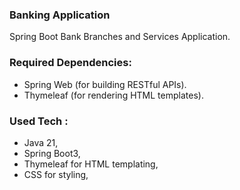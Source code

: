 ### Banking Application
Spring Boot Bank Branches and Services Application.

### Required Dependencies:
- Spring Web (for building RESTful APIs).
- Thymeleaf (for rendering HTML templates).

### Used Tech :
- Java 21,
- Spring Boot3,
- Thymeleaf for HTML templating,
- CSS for styling,

